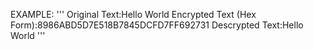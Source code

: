 
EXAMPLE:
'''
Original Text:Hello World
Encrypted Text (Hex Form):8986ABD5D7E518B7845DCFD7FF692731
Descrypted Text:Hello World
'''
